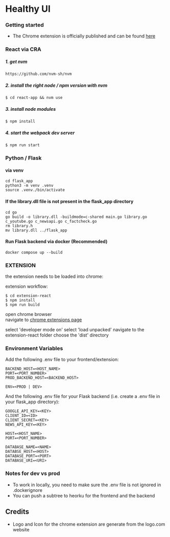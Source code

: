 #  Healthy UI

### Getting started 
- The Chrome extension is officially published and can be found [here](https://chromewebstore.google.com/detail/healthyui-chrome-extensio/mlegmdaobcndihbjbjklekangibcanag?authuser=0&hl=en-US)

### React via CRA
##### 1. get nvm 
`https://github.com/nvm-sh/nvm`

##### 2. install the right node / npm version with nvm   

`$ cd react-app && nvm use `

##### 3. install node modules  

`$ npm install`

##### 4. start the webpack dev server 

`$ npm run start`


### Python / Flask

#### via venv 
```
cd flask_app
python3 -m venv .venv
source .venv./bin/activate
```

#### If the library.dll file is not present in the flask_app directory
```
cd go
go build -o library.dll -buildmode=c-shared main.go library.go c_youtube.go c_newsapi.go c_factcheck.go
rm library.h
mv library.dll ../flask_app
```

#### Run Flask backend via docker (Recommended)
```
docker compose up --build
```

### EXTENSION

the extension needs to be loaded into chrome: 

extension workflow: 

`$ cd extension-react`  
`$ npm install`   
`$ npm run build`   

open chrome browser  
navigate to [chrome extensions page](chrome://extensions/)

select 'developer mode on' 
select 'load unpacked'
navigate to the extension-react folder 
choose the 'dist' directory 

### Environment Variables
Add the following .env file to your frontend/extension:
```
BACKEND_HOST=<HOST_NAME>
PORT=<PORT_NUMBER>
PROD_BACKEND_HOST=<BACKEND_HOST>

ENV=<PROD | DEV>
```
And the following .env file for your Flask backend (i.e. create a .env file in your flask_app directory):
```
GOOGLE_API_KEY=<KEY>
CLIENT_ID=<ID>
CLIENT_SECRET=<KEY>
NEWS_API_KEY=<KEY>

HOST=<HOST_NAME>
PORT=<PORT_NUMBER>

DATABASE_NAME=<NAME>
DATABSE_HOST=<HOST>
DATABASE_PORT=<PORT>
DATABASE_URI=<URI>
```

### Notes for dev vs prod
- To work in locally, you need to make sure the .env file is not ignored in .dockerignore
- You can push a subtree to heorku for the frontend and the backend

## Credits
- Logo and Icon for the chrome extension are generate from the logo.com website
